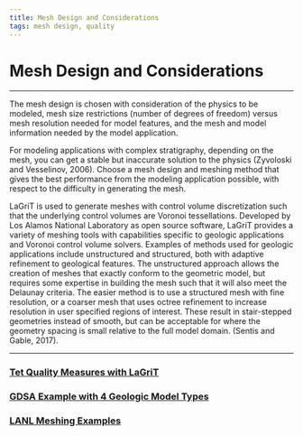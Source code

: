 ```yaml
---
title: Mesh Design and Considerations 
tags: mesh design, quality 
---
```


# Mesh Design and Considerations

------------

The mesh design is chosen with consideration of the physics to be modeled, mesh size restrictions (number of degrees of freedom) versus mesh resolution needed for model features, and the mesh and model information needed by the model application. 


For modeling applications with complex stratigraphy, depending on the mesh, you can get a stable but inaccurate solution to the physics (Zyvoloski and Vesselinov, 2006). Choose a mesh design and meshing method that gives the best performance from the modeling application possible, with respect to the difficulty in generating the mesh. 


LaGriT is used to generate meshes with control volume discretization such that the underlying control volumes are Voronoi tessellations. Developed by Los Alamos National Laboratory as open source software, LaGriT provides a variety of meshing tools with capabilities specific to geologic applications and Voronoi control volume solvers. Examples of methods used for geologic applications include unstructured and structured, both with adaptive refinement to geological features. The unstructured approach allows the creation of meshes that exactly conform to the geometric model, but requires some expertise in building the mesh such that it will also meet the Delaunay criteria. The easier method is to use a structured mesh with fine resolution, or a coarser mesh that uses octree refinement to increase resolution in user specified regions of interest. These result in stair-stepped geometries instead of smooth, but can be acceptable for where the geometry spacing is small relative to the full model domain. (Sentis and Gable, 2017).

<hr>


### [Tet Quality Measures with LaGriT](QUALITY_sliver_cap_needle_wedge.md) 


### [GDSA Example with 4 Geologic Model Types](https://meshing.lanl.gov/proj/SFWD_models/images/index.html)  


### [LANL Meshing Examples](https://meshing.lanl.gov/)  


 


